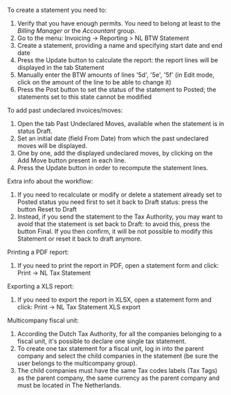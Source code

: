 To create a statement you need to:

1.  Verify that you have enough permits. You need to belong at least to
    the *Billing Manager* or the *Accountant* group.
2.  Go to the menu: Invoicing -\> Reporting \> NL BTW Statement
3.  Create a statement, providing a name and specifying start date and
    end date
4.  Press the Update button to calculate the report: the report lines
    will be displayed in the tab Statement
5.  Manually enter the BTW amounts of lines '5d', '5e', '5f' (in Edit
    mode, click on the amount of the line to be able to change it)
6.  Press the Post button to set the status of the statement to Posted;
    the statements set to this state cannot be modified

To add past undeclared invoices/moves:

1.  Open the tab Past Undeclared Moves, available when the statement is
    in status Draft.
2.  Set an initial date (field From Date) from which the past undeclared
    moves will be displayed.
3.  One by one, add the displayed undeclared moves, by clicking on the
    Add Move button present in each line.
4.  Press the Update button in order to recompute the statement lines.

Extra info about the workflow:

1.  If you need to recalculate or modify or delete a statement already
    set to Posted status you need first to set it back to Draft status:
    press the button Reset to Draft
2.  Instead, if you send the statement to the Tax Authority, you may
    want to avoid that the statement is set back to Draft: to avoid
    this, press the button Final. If you then confirm, it will be not
    possible to modify this Statement or reset it back to draft anymore.

Printing a PDF report:

1.  If you need to print the report in PDF, open a statement form and
    click: Print -\> NL Tax Statement

Exporting a XLS report:

1.  If you need to export the report in XLSX, open a statement form and
    click: Print -\> NL Tax Statement XLS export

Multicompany fiscal unit:

1.  According the Dutch Tax Authority, for all the companies belonging
    to a fiscal unit, it's possible to declare one single tax statement.
2.  To create one tax statement for a fiscal unit, log in into the
    parent company and select the child companies in the statement (be
    sure the user belongs to the multicompany group).
3.  The child companies must have the same Tax codes labels (Tax Tags)
    as the parent company, the same currency as the parent company and
    must be located in The Netherlands.
